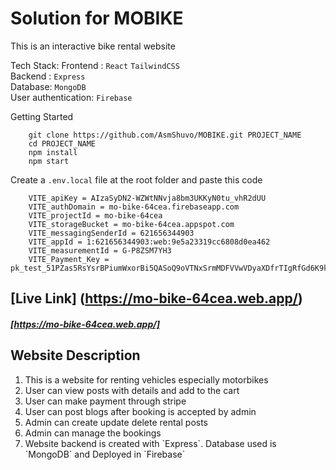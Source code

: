 # Solution for MOBIKE

This is an interactive bike rental website

Tech Stack:
Frontend : `React` `TailwindCSS` <br>
Backend : `Express` <br>
Database: `MongoDB` <br>
User authentication: `Firebase` <br>

Getting Started

```
    git clone https://github.com/AsmShuvo/MOBIKE.git PROJECT_NAME
    cd PROJECT_NAME
    npm install
    npm start
```

Create a `.env.local` file at the root folder and paste this code

```
    VITE_apiKey = AIzaSyDN2-WZWtNNvja8bm3UKKyN0tu_vhR2dUU
    VITE_authDomain = mo-bike-64cea.firebaseapp.com
    VITE_projectId = mo-bike-64cea
    VITE_storageBucket = mo-bike-64cea.appspot.com
    VITE_messagingSenderId = 621656344903
    VITE_appId = 1:621656344903:web:9e5a23319cc6808d0ea462
    VITE_measurementId = G-P8ZSM7YH3
    VITE_Payment_Key = pk_test_51PZas5RsYsrBPiumWxorBi5QASoQ9oVTNxSrmMDFVVwVDyaXDfrTIgRfGd6K9krPfiVhGTXLqj0kG1ZO4Ns5rjOV008v8W6mos
```

## [Live Link] (https://mo-bike-64cea.web.app/)

##### [https://mo-bike-64cea.web.app/]

## Website Description

<ol>
    <li>This is a website for renting vehicles especially motorbikes</li>
    <li>User  can view posts with details and add to the cart</li>
    <li>User can make payment through stripe</li>
    <li>User can post blogs after booking is accepted by admin</li>
    <li>Admin can create update delete rental posts</li>
    <li>Admin can manage the bookings</li>
    <li>Website backend is created with `Express`. Database used is `MongoDB` and Deployed in `Firebase`</li>
</ol>

